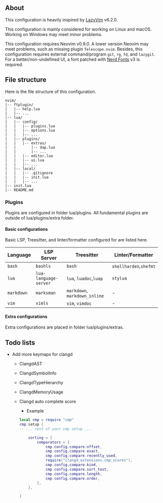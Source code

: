 ## About

This configuration is heavily inspired by
[LazyVim](https://github.com/LazyVim/LazyVim) v6.2.0.

This configuration is mainly considered for working on Linux and macOS. Working
on Windows may meet minor problems.

This configuration requires Neovim v0.9.0. A lower version Neovim may meet
problems, such as missing plugin `Telescope.nvim`. Besides, this configuration
requires external command/program `git`, `rg`, `fd`, and `lazygit`. For a
better/non-undefined UI, a font patched with [Nerd
Fonts](https://www.nerdfonts.com) v3 is required.

## File structure

Here is the file structure of this configuration.

```
nvim/
|-- ftplugin/
|   |-- help.lua
|   |-- ...
|-- lua/
|   |-- config/
|   |   |-- plugins.lua
|   |   |-- options.lua
|   |   |-- ...
|   |-- plugins/
|   |   |-- extras/
|   |       |-- dap.lua
|   |       |-- ...
|   |   |-- editor.lua
|   |   |-- ui.lua
|   |   |-- ...
|   |-- local/
|   |   |-- .gitignore
|   |   |-- init.lua
|   |   |-- ...
|-- init.lua
|-- README.md
```

### Plugins

Plugins are configured in folder lua/plugins. All fundamental plugins are
outside of lua/plugins/extra folder.

#### Basic configurations

Basic LSP, Treesitter, and linter/formatter configured for are listed here.

| Language   | LSP Server            | Treesitter                    | Linter/Formatter       |
| ---------- | --------------------- | ----------------------------- | ---------------------- |
| `bash`     | `bashls`              | `bash`                        | `shellharden`,`shefmt` |
| `lua`      | `lua-language-server` | `lua`, `luadoc`,`luap`        | `stylua`               |
| `markdown` | `marksman`            | `markdown`, `markdown_inline` | -                      |
| `vim`      | `vimls`               | `vim`, `vimdoc`               | -                      |

#### Extra configurations

Extra configurations are placed in folder lua/plugins/extras.

## Todo lists

- Add more keymaps for clangd

  - ClangdAST
  - ClangdSymbolInfo
  - ClangdTypeHierarchy
  - ClangdMemoryUsage
  - Clangd auto complete score

    - Example

    ```lua
    local cmp = require "cmp"
    cmp.setup {
    -- ... rest of your cmp setup ...

        sorting = {
            comparators = {
                cmp.config.compare.offset,
                cmp.config.compare.exact,
                cmp.config.compare.recently_used,
                require("clangd_extensions.cmp_scores"),
                cmp.config.compare.kind,
                cmp.config.compare.sort_text,
                cmp.config.compare.length,
                cmp.config.compare.order,
            },
        },

    }
    ```
